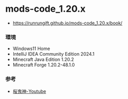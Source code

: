 # mods-code_1.20.x

* https://runrungift.github.io/mods-code_1.20.x/book/

### 環境
* Windows11 Home
* IntelliJ IDEA Community Edition 2024.1
* Minecraft Java Edition 1.20.2
* Minecraft Forge 1.20.2-48.1.0

### 参考
* [桜鬼神-Youtube](https://youtube.com/@sakurakijin?si=fPMLxNbuH8nvOoAK)